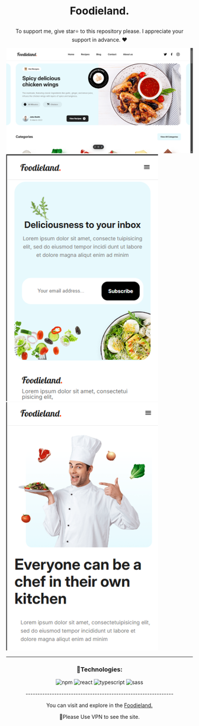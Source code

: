 

# <p align="center" color="#eb5e28">Foodieland.</p>

<p align="center">To support me, give star⭐ to this repository please.
I appreciate your support in advance. ❤</p>

<img src="public/readme.png"/>
<section width="100%" display="flex" align="start" justify="start" gap="2rem">
  <img src="public/Screenshot (206).png" width="410"/>
  <img src="public/Screenshot (207).png" width="410"/>
</section>

<hr/>

### <p align="center">🔧Technologies:</p>
<div align="center" >
  
![npm](https://img.shields.io/badge/npm-c8f5ff?style=for-the-badge&logo=npm&logoColor=303030)
![react](https://img.shields.io/badge/react-c8f5ff?style=for-the-badge&logo=react&logoColor=303030)
![typescript](https://img.shields.io/badge/typescript-c8f5ff?style=for-the-badge&logo=typescript&logoColor=303030)
![sass](https://img.shields.io/badge/sass-c8f5ff?style=for-the-badge&logo=sass&logoColor=303030)
  
</div>

<p align="center">--------------------------------------------------------------</p>
  
<p align="center">You can visit and explore in the <a href="https://foodieland-sass-project.vercel.app/" target="_blank">Foodieland.</a></p>
<p align="center">📌Please Use VPN to see the site.</p>
